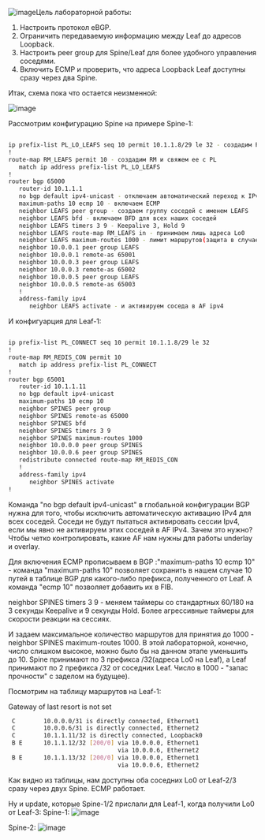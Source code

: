 ![image](https://github.com/user-attachments/assets/9a6b0f38-5c24-440b-9f05-a772892f2025)Цель лабораторной работы:
1. Настроить протокол eBGP.
2. Ограничить передаваемую информацию между Leaf до адресов Loopback.
3. Настроить peer group для Spine/Leaf для более удобного управления соседями.
4. Включить ECMP и проверить, что адреса Loopback Leaf доступны сразу через два Spine.

Итак, схема пока что остается неизменной:

![image](https://github.com/user-attachments/assets/31267cb2-e537-48a4-9f96-07ad4c84fce0)

Рассмотрим конфигурацию Spine на примере Spine-1:

```bash

ip prefix-list PL_LO_LEAFS seq 10 permit 10.1.1.8/29 le 32 - создадим PL для разрешения лишь адресов Lo0 от наших трех Leaf
!
route-map RM_LEAFS permit 10 - создадим RM и свяжем ее с PL
   match ip address prefix-list PL_LO_LEAFS
!
router bgp 65000
   router-id 10.1.1.1
   no bgp default ipv4-unicast - отключаем автоматический переход к IPv4
   maximum-paths 10 ecmp 10 - включаем ECMP
   neighbor LEAFS peer group - создаем группу соседей с именем LEAFS
   neighbor LEAFS bfd - включаем BFD для всех наших соседей
   neighbor LEAFS timers 3 9 - Keepalive 3, Hold 9
   neighbor LEAFS route-map RM_LEAFS in - принимаем лишь адреса Lo0
   neighbor LEAFS maximum-routes 1000 - лимит маршрутов(защита в случае DDos)
   neighbor 10.0.0.1 peer group LEAFS
   neighbor 10.0.0.1 remote-as 65001
   neighbor 10.0.0.3 peer group LEAFS
   neighbor 10.0.0.3 remote-as 65002
   neighbor 10.0.0.5 peer group LEAFS
   neighbor 10.0.0.5 remote-as 65003
   !
   address-family ipv4
      neighbor LEAFS activate - и активируем соседа в AF ipv4
```
И конфигуарция для Leaf-1:

```bash

ip prefix-list PL_CONNECT seq 10 permit 10.1.1.8/29 le 32
!
route-map RM_REDIS_CON permit 10
   match ip address prefix-list PL_CONNECT
!
router bgp 65001
   router-id 10.1.1.11
   no bgp default ipv4-unicast
   maximum-paths 10 ecmp 10
   neighbor SPINES peer group
   neighbor SPINES remote-as 65000
   neighbor SPINES bfd
   neighbor SPINES timers 3 9
   neighbor SPINES maximum-routes 1000
   neighbor 10.0.0.0 peer group SPINES
   neighbor 10.0.0.6 peer group SPINES
   redistribute connected route-map RM_REDIS_CON
   !
   address-family ipv4
      neighbor SPINES activate
!
```

Команда "no bgp default ipv4-unicast" в глобальной конфигурации BGP нужна для того, чтобы исключить автоматическую активацию IPv4 для всех соседей. Соседи не будут пытаться активировать сессии Ipv4, если мы явно не активируем этих соседей в AF IPv4. Зачем это нужно? Чтобы четко контролировать, какие AF нам нужны для работы underlay и overlay.

Для включения ECMP прописываем в BGP :"maximum-paths 10 ecmp 10" - команда "maximum-paths 10" позволяет сохранить в нашем случае 10 путей в таблице BGP для какого-либо префикса, полученного от Leaf. А команда "ecmp 10" позволяет добавить их в FIB.

neighbor SPINES timers 3 9 - меняем таймеры со стандартных 60/180 на 3 секунды Keepalive и 9 секунды Hold. Более агрессивные таймеры для скорости реакции на сессиях.

И задаем максимальное количество маршрутов для принятия до 1000 - neighbor SPINES maximum-routes 1000. В этой лабораторной, конечно, число слишком высокое, можно было бы на данном этапе уменьшить до 10. Spine принимают по 3 префикса /32(адреса Lo0 на Leaf), а Leaf принимают по 2 префикса /32 от соседних Leaf. Число в 1000 - "запас прочности" с заделом на будущее).

Посмотрим на таблицу маршрутов на Leaf-1:

Gateway of last resort is not set

```bash
 C        10.0.0.0/31 is directly connected, Ethernet1
 C        10.0.0.6/31 is directly connected, Ethernet2
 C        10.1.1.11/32 is directly connected, Loopback0
 B E      10.1.1.12/32 [200/0] via 10.0.0.0, Ethernet1
                               via 10.0.0.6, Ethernet2
 B E      10.1.1.13/32 [200/0] via 10.0.0.0, Ethernet1
                               via 10.0.0.6, Ethernet2
```

Как видно из таблицы, нам доступны оба соседних Lo0 от Leaf-2/3 сразу через двух Spine. ECMP работает.

Ну и update, которые Spine-1/2 прислали для Leaf-1, когда получили Lo0 от Leaf-3:
Spine-1:
![image](https://github.com/user-attachments/assets/244e1b82-b2f8-43d1-86a9-94e05526c8a9)

Spine-2:
![image](https://github.com/user-attachments/assets/37b7837d-38f2-46b8-989e-fed50fe25707)
